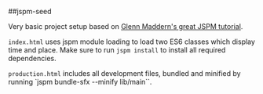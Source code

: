 ##jspm-seed

Very basic project setup based on [Glenn Maddern's great JSPM tutorial](https://youtu.be/iukBMY4apvI).

`index.html` uses jspm module loading to load two ES6 classes which display time and place. Make sure to run `jspm install` to install all required dependencies.

`production.html` includes all development files, bundled and minified by running `jspm bundle-sfx --minify lib/main``.
